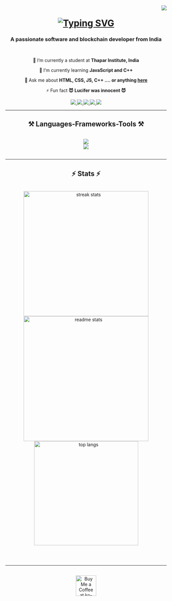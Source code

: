 <img align="right" src="https://visitor-badge.laobi.icu/badge?page_id=devadiraj.devadiraj" />

<h1 align="center">
  <a href="https://git.io/typing-svg">
    <img src="https://readme-typing-svg.demolab.com?font=Righteous&size=35&pause=500&color=00F5D4&center=true&vCenter=true&random=false&width=500&height=70&lines=Hey+There+%F0%9F%91%8B;I'm+Aditya+Raj!" alt="Typing SVG" />
  </a>
</h1>

<h3 align="center">A passionate software and blockchain developer from India</h3>

</br>

<div align="center">
 
 🔭 I’m currently a student at **Thapar Institute, India**
 
 🌱 I’m currently learning **JavaScript and C++**

💬 Ask me about **HTML, CSS, JS, C++ .... or anything [here](https://github.com/devadiraj/devadiraj/issues)**

⚡ Fun fact **😈 Lucifer was innocent 😈**

 </div>

 <div align="center"> 
  <a href="mailto:rajadiofficial2@gmail.com">
    <img src="https://img.shields.io/badge/Gmail-333333?style=for-the-badge&logo=gmail&logoColor=red" />
  </a>
  <a href="https://www.linkedin.com/in/devadiraj-vm1704/" target="_blank">
    <img src="https://img.shields.io/badge/LinkedIn-0077B5?style=for-the-badge&logo=linkedin&logoColor=white" target="_blank" />
  </a>
  <a href="https://www.instagram.com/devadiraj_vm/" target="_blank">
    <img src="https://img.shields.io/badge/Instagram-E1306C?style=for-the-badge&logo=instagram&logoColor=white" target="_blank" />
  </a>
  <a href="https://discord.gg/wcZdYndBub" target="_blank">
    <img src="https://img.shields.io/badge/Discord-5865F2?style=for-the-badge&logo=discord&logoColor=white" target="_blank" />
  </a>
  <a href="#" target="_blank">
     <img src="https://img.shields.io/badge/Portfolio-FF5722?style=for-the-badge&logo=todoist&logoColor=white" target="_blank" /> <!-- sqlite, safari, google-chrome are other good icon options -->
  </a>
</div>

 <hr/>
 
<h2 align="center">⚒️ Languages-Frameworks-Tools ⚒️</h2>
<br/>
<div align="center">
    <img src="https://skillicons.dev/icons?i=html,css" /><br>
    <img src="https://skillicons.dev/icons?i=git,github,javascript,cpp" /><br>
</div>

<br/>
<hr/>
<h2 align="center">⚡ Stats ⚡</h2>
<br>
<div align=center>
  <img width=390 src="https://streak-stats.demolab.com/?user=devadiraj&count_private=true&theme=react&border_radius=10" alt="streak stats"/>
  <img width=390 src="https://github-readme-stats.vercel.app/api?username=devadiraj&count_private=true&show_icons=true&theme=react&rank_icon=github&border_radius=10" alt="readme stats" />
  <br/>
  <img width=325 align="center" src="https://github-readme-stats.vercel.app/api/top-langs/?username=devadiraj&hide=HTML&langs_count=8&layout=compact&theme=react&border_radius=10&size_weight=0.5&count_weight=0.5&exclude_repo=github-readme-stats" alt="top langs" />
</div>

<br/><br/>

<hr/>

<br/>

<div align="center">
<a href='https://www.ko-fi.com/devadiraj' target='_blank'><img height='64' style='border:0px;height:64px;' src='https://storage.ko-fi.com/cdn/kofi1.png?v=3' border='0' alt='Buy Me a Coffee at ko-fi.com' /></a>
</div>

<br/>
 

